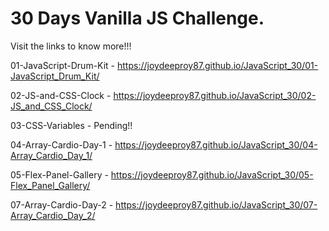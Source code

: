 # 30 Days Vanilla JS Challenge.
Visit the links to know more!!!

01-JavaScript-Drum-Kit - <a href="https://joydeeproy87.github.io/JavaScript_30/01-JavaScript_Drum_Kit" target="_blank">https://joydeeproy87.github.io/JavaScript_30/01-JavaScript_Drum_Kit/</a>


02-JS-and-CSS-Clock - <a href="https://joydeeproy87.github.io/JavaScript_30/02-JS_and_CSS_Clock" target="_blank">https://joydeeproy87.github.io/JavaScript_30/02-JS_and_CSS_Clock/</a>


03-CSS-Variables - Pending!!


04-Array-Cardio-Day-1 - <a href="https://joydeeproy87.github.io/JavaScript_30/04-Array_Cardio_Day_1" target="_blank">https://joydeeproy87.github.io/JavaScript_30/04-Array_Cardio_Day_1/</a>


05-Flex-Panel-Gallery - <a href="https://joydeeproy87.github.io/JavaScript_30/05-Flex_Panel_Gallery" target="_blank">https://joydeeproy87.github.io/JavaScript_30/05-Flex_Panel_Gallery/</a>


07-Array-Cardio-Day-2 - <a href="https://joydeeproy87.github.io/JavaScript_30/07-Array_Cardio_Day_2" target="_blank">https://joydeeproy87.github.io/JavaScript_30/07-Array_Cardio_Day_2/</a>
